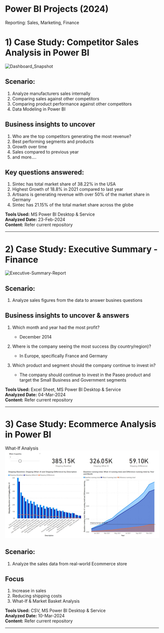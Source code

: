 # Power BI Projects (2024)

Reporting: Sales, Marketing, Finance

# 1) Case Study: Competitor Sales Analysis in Power BI

![Dashboard_Snapshot](https://github.com/moorthymadhanraj/Power-BI-Projects-2024/assets/51472231/d15a5cb4-0873-4415-9719-1015d67ff49b)

## Scenario: 
1) Analyze manufacturers sales internally
2) Comparing sales against other competitors
3) Comparing product performance against other competitors
4) Data Modeling in Power BI

## Business insights to uncover
1) Who are the top competitors generating the most revenue? 
2) Best performing segments and products 
3) Growth over time 
4) Sales compared to previous year
5) and more....

## Key questions answered:
1) Sintec has total market share of 38.22% in the USA 
2) Highest Growth of 18.8% in 2021 compared to last year
3) Artisans is generating revenue with over 50% of the market share in Germany 
4) Sintec has 21.15% of the total market share across the globe

<b>Tools Used:</b> MS Power BI Desktop & Service </br>
<b>Analyzed Date:</b> 23-Feb-2024</br>
<b>Content:</b> Refer current  repository
************************************************************************************

# 2) Case Study: Executive Summary - Finance
   
![Executive-Summary-Report](https://github.com/moorthymadhanraj/Power-BI-Projects-2024/assets/51472231/506d6737-c59a-4517-bdc5-140305f8b423)

## Scenario: 
1) Analyze sales figures from the data to answer busines questions

## Business insights to uncover & answers
1) Which month and year had the most profit?</br>
    - December 2014

2) Where is the company seeing the most success (by country/region)?</br>
    - In Europe, specifically France and Germany

3) Which product and segment should the company continue to invest in?</br>
    - The company should continue to invest in the Paseo product and target the Small Business and Government segments

<b>Tools Used:</b> Excel Sheet, MS Power BI Desktop & Service </br>
<b>Analyzed Date:</b> 04-Mar-2024</br>
<b>Content:</b> Refer current  repository
************************************************************************************

# 3) Case Study: Ecommerce Analysis in Power BI

What-If Analysis
![alt text](What-If-Analysis-1.JPG)

## Scenario: 
1) Analyze the sales data from real-world Ecommerce store

## Focus
1) Increase in sales
2) Reducing shipping costs
3) What-If & Market Basket Analysis

<b>Tools Used:</b> CSV, MS Power BI Desktop & Service </br>
<b>Analyzed Date:</b> 10-Mar-2024</br>
<b>Content:</b> Refer current  repository
************************************************************************************